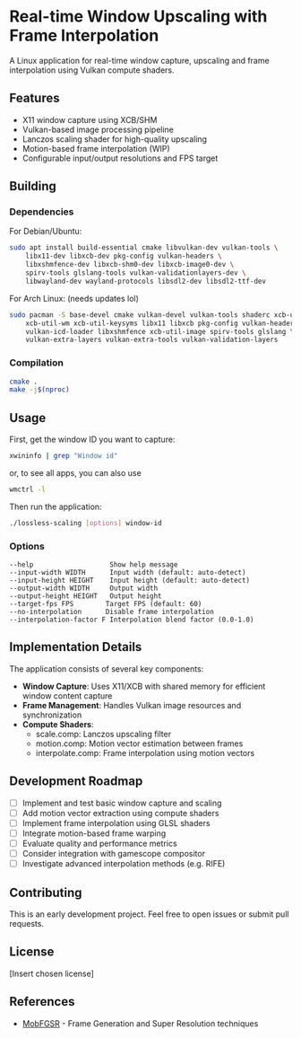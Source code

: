 
# Real-time Window Upscaling with Frame Interpolation

A Linux application for real-time window capture, upscaling and frame interpolation using Vulkan compute shaders.

## Features

- X11 window capture using XCB/SHM
- Vulkan-based image processing pipeline
- Lanczos scaling shader for high-quality upscaling
- Motion-based frame interpolation (WIP)
- Configurable input/output resolutions and FPS target

## Building

### Dependencies

For Debian/Ubuntu:
```bash
sudo apt install build-essential cmake libvulkan-dev vulkan-tools \
    libx11-dev libxcb-dev pkg-config vulkan-headers \
    libxshmfence-dev libxcb-shm0-dev libxcb-image0-dev \
    spirv-tools glslang-tools vulkan-validationlayers-dev \
    libwayland-dev wayland-protocols libsdl2-dev libsdl2-ttf-dev
```

For Arch Linux: (needs updates lol)
```bash
sudo pacman -S base-devel cmake vulkan-devel vulkan-tools shaderc xcb-util \
    xcb-util-wm xcb-util-keysyms libx11 libxcb pkg-config vulkan-headers \
    vulkan-icd-loader libxshmfence xcb-util-image spirv-tools glslang \
    vulkan-extra-layers vulkan-extra-tools vulkan-validation-layers
```

### Compilation

```bash
cmake .
make -j$(nproc)
```

## Usage

First, get the window ID you want to capture:
```bash
xwininfo | grep "Window id"
```

or, to see all apps, you can also use
```bash
wmctrl -l
```

Then run the application:
```bash
./lossless-scaling [options] window-id
```

### Options

```
--help                   Show help message
--input-width WIDTH      Input width (default: auto-detect)
--input-height HEIGHT    Input height (default: auto-detect) 
--output-width WIDTH     Output width
--output-height HEIGHT   Output height
--target-fps FPS        Target FPS (default: 60)
--no-interpolation      Disable frame interpolation
--interpolation-factor F Interpolation blend factor (0.0-1.0)
```

## Implementation Details

The application consists of several key components:

- **Window Capture**: Uses X11/XCB with shared memory for efficient window content capture
- **Frame Management**: Handles Vulkan image resources and synchronization
- **Compute Shaders**:
  - scale.comp: Lanczos upscaling filter
  - motion.comp: Motion vector estimation between frames
  - interpolate.comp: Frame interpolation using motion vectors

## Development Roadmap

- [ ] Implement and test basic window capture and scaling
- [ ] Add motion vector extraction using compute shaders
- [ ] Implement frame interpolation using GLSL shaders
- [ ] Integrate motion-based frame warping
- [ ] Evaluate quality and performance metrics
- [ ] Consider integration with gamescope compositor
- [ ] Investigate advanced interpolation methods (e.g. RIFE)

## Contributing

This is an early development project. Feel free to open issues or submit pull requests.

## License

[Insert chosen license]

## References

- [MobFGSR](https://github.com/Mob-FGSR/MobFGSR) - Frame Generation and Super Resolution techniques